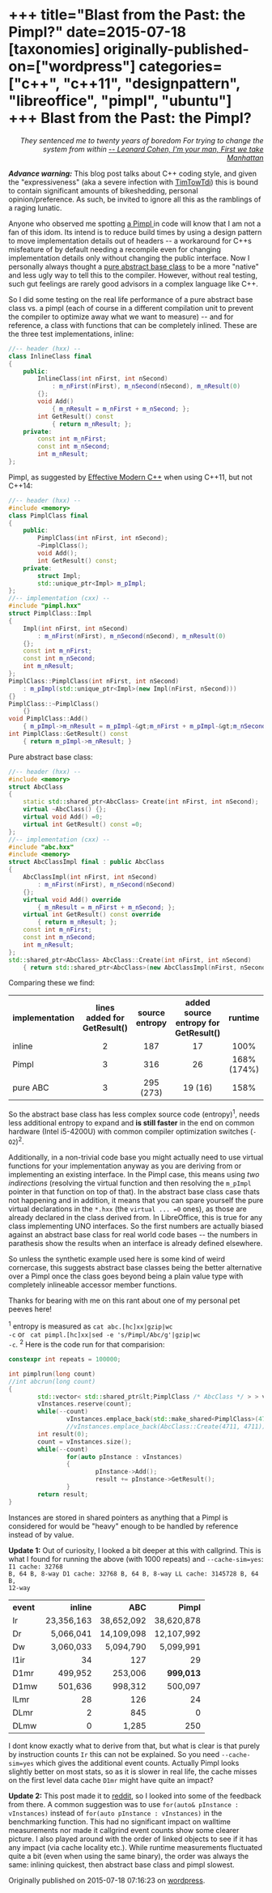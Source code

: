 +++
title="Blast from the Past: the Pimpl?"
date=2015-07-18
[taxonomies]
originally-published-on=["wordpress"]
categories=["c++", "c++11", "designpattern", "libreoffice", "pimpl", "ubuntu"]
+++
Blast from the Past: the Pimpl?
===============================

<p style="text-align:right;"><em>They sentenced me to twenty years of boredom
For trying to change the system from within
<a href="https://www.youtube.com/watch?v=JTTC_fD598A">-- Leonard Cohen, I'm your man, First we take Manhattan</a></em></p>
<p style="text-align:left;"><em><strong>Advance warning:</strong></em> This blog post talks about C++ coding style, and given the "expressiveness" (aka a severe infection with <a href="http://c2.com/cgi/wiki?TimTowTdi">TimTowTdi</a>) this is bound to contain significant amounts of bikeshedding, personal opinion/preference. As such, be invited to ignore all this as the ramblings of a raging lunatic.</p>
<p style="text-align:left;">Anyone who observed me spotting <a href="http://c2.com/cgi/wiki?PimplIdiom">a Pimpl </a>in code will know that I am not a fan of this idom. Its intend is to reduce build times by using a design pattern to move implementation details out of headers -- a workaround for C++s misfeature of by default needing a recompile even for changing implementation details only without changing the public interface. Now I personally always thought a <a href="http://www.cprogramming.com/tips/tip/in-cplusplus-a-pure-abstract-base-class-is-a-contract">pure abstract base class</a> to be a more "native" and less ugly way to tell this to the compiler. However, without real testing, such gut feelings are rarely good advisors in a complex language like C++.</p>
<p style="text-align:left;">So I did some testing on the real life performance of a pure abstract base class vs. a pimpl (each of course in a different compilation unit to prevent the compiler to optimize away what we want to measure) -- and for reference, a class with functions that can be completely inlined. These are the three test implementations, inline:</p>

```C++
//-- header (hxx) --
class InlineClass final
{
	public:
		InlineClass(int nFirst, int nSecond)
			: m_nFirst(nFirst), m_nSecond(nSecond), m_nResult(0)
		{};
		void Add()
			{ m_nResult = m_nFirst + m_nSecond; };
		int GetResult() const
			{ return m_nResult; };
	private:
		const int m_nFirst;
		const int m_nSecond;
		int m_nResult;
};
```
<p style="text-align:left;">Pimpl, as suggested by <a href="http://scottmeyers.blogspot.de/2014/07/draft-version-of-effective-modern-c-now.html">Effective Modern C++</a> when using C++11, but not C++14:</p>

```C++
//-- header (hxx) --
#include <memory>
class PimplClass final
{
	public:
		PimplClass(int nFirst, int nSecond);
		~PimplClass();
		void Add();
		int GetResult() const;
	private:
		struct Impl;
		std::unique_ptr<Impl> m_pImpl;
};
//-- implementation (cxx) --
#include "pimpl.hxx"
struct PimplClass::Impl
{
	Impl(int nFirst, int nSecond)
		: m_nFirst(nFirst), m_nSecond(nSecond), m_nResult(0)
	{};
	const int m_nFirst;
	const int m_nSecond;
	int m_nResult;
};
PimplClass::PimplClass(int nFirst, int nSecond)
	: m_pImpl(std::unique_ptr<Impl>(new Impl(nFirst, nSecond)))
{}
PimplClass::~PimplClass()
	{}
void PimplClass::Add()
	{ m_pImpl->m_nResult = m_pImpl-&gt;m_nFirst + m_pImpl-&gt;m_nSecond; }
int PimplClass::GetResult() const
	{ return m_pImpl->m_nResult; }
```
<p style="text-align:left;">Pure abstract base class:</p>

```C++
//-- header (hxx) --
#include <memory>
struct AbcClass
{
	static std::shared_ptr<AbcClass> Create(int nFirst, int nSecond);
	virtual ~AbcClass() {};
	virtual void Add() =0;
	virtual int GetResult() const =0;
};
//-- implementation (cxx) --
#include "abc.hxx"
#include <memory>
struct AbcClassImpl final : public AbcClass
{
	AbcClassImpl(int nFirst, int nSecond)
		: m_nFirst(nFirst), m_nSecond(nSecond)
	{};
	virtual void Add() override
		{ m_nResult = m_nFirst + m_nSecond; };
	virtual int GetResult() const override
		{ return m_nResult; };
	const int m_nFirst;
	const int m_nSecond;
	int m_nResult;
};
std::shared_ptr<AbcClass> AbcClass::Create(int nFirst, int nSecond)
	{ return std::shared_ptr<AbcClass>(new AbcClassImpl(nFirst, nSecond)); }
```

<p style="text-align:left;">Comparing these we find:</p>

<table>
<tbody>
<tr>
<th>implementation</th>
<th>lines added for GetResult()</th>
<th>source entropy</th>
<th>added source entropy for GetResult()</th>
<th>runtime</th>
</tr>
<tr>
<td>inline</td>
<td style="text-align:center;">2</td>
<td style="text-align:center;">187</td>
<td style="text-align:center;">17</td>
<td style="text-align:center;">100%</td>
</tr>
<tr>
<td>Pimpl</td>
<td style="text-align:center;">3</td>
<td style="text-align:center;">316</td>
<td style="text-align:center;">26</td>
<td style="text-align:center;">168% (174%)</td>
</tr>
<tr>
<td>pure ABC</td>
<td style="text-align:center;">3</td>
<td style="text-align:center;">295 (273)</td>
<td style="text-align:center;">19 (16)</td>
<td style="text-align:center;">158%</td>
</tr>
</tbody>
</table>
So the abstract base class has less complex source code (entropy)<sup>1</sup>, needs less additional entropy to expand and <strong>is still faster</strong> in the end on common hardware (Intel i5-4200U) with common compiler optimization switches (<code>-O2</code>)<sup>2</sup>.

Additionally, in a non-trivial code base you might actually need to use virtual functions for your implementation anyway as you are deriving from or implementing an existing interface. In the Pimpl case, this means using <em>two indirections</em> (resolving the virtual function and then resolving the <code>m_pImpl</code> pointer in that function on top of that). In the abstract base class case thats not happening and in addition, it means that you can spare yourself the pure virtual declarations in the <code>*.hxx</code> (the <code>virtual ... =0</code> ones), as those are already declared in the class derived from. In LibreOffice, this is true for any class implementing UNO interfaces. So the first numbers are actually biased against an abstract base class for real world code bases -- the numbers in parathesis show the results when an interface is already defined elsewhere.

So unless the synthetic example used here is some kind of weird cornercase, this suggests abstract base classes being the better alternative over a Pimpl once the class goes beyond being a plain value type with completely inlineable accessor member functions.

Thanks for bearing with me on this rant about one of my personal pet peeves here!

<sup>1</sup> entropy is measured as <code>cat abc.[hc]xx|gzip|wc -c</code> or <code> cat pimpl.[hc]xx|sed -e 's/Pimpl/Abc/g'|gzip|wc -c</code>.
<sup>2</sup> Here is the code run for that comparision:

```C++
constexpr int repeats = 100000;

int pimplrun(long count)
//int abcrun(long count)
{
        std::vector< std::shared_ptr&lt;PimplClass /* AbcClass */ > > vInstances;
        vInstances.reserve(count);
        while(--count)
                vInstances.emplace_back(std::make_shared<PimplClass>(4711, 4711));
                //vInstances.emplace_back(AbcClass::Create(4711, 4711));
        int result(0);
        count = vInstances.size();
        while(--count)
                for(auto pInstance : vInstances)
                {
                        pInstance->Add();
                        result += pInstance->GetResult();
                }
        return result;
}
```

</pre>
Instances are stored in shared pointers as anything that a Pimpl is considered for would be "heavy" enough to be handled by reference instead of by value.

<strong>Update 1:</strong> Out of curiosity, I looked a bit deeper at this with callgrind. This is what I found for running the above (with 1000 repeats) and <code>--cache-sim=yes</code>:
<code>
I1 cache: 32768 B, 64 B, 8-way
D1 cache: 32768 B, 64 B, 8-way
LL cache: 3145728 B, 64 B, 12-way
</code>
<table>
<tbody>
<tr>
<th style="text-align:left;">event</th>
<th style="text-align:right;">inline</th>
<th style="text-align:right;">ABC</th>
<th style="text-align:right;">Pimpl</th>
</tr>
<tr>
<td>Ir</td>
<td style="text-align:right;">23,356,163</td>
<td style="text-align:right;">38,652,092</td>
<td style="text-align:right;">38,620,878</td>
</tr>
<tr>
<td>Dr</td>
<td style="text-align:right;">5,066,041</td>
<td style="text-align:right;">14,109,098</td>
<td style="text-align:right;">12,107,992</td>
</tr>
<tr>
<td>Dw</td>
<td style="text-align:right;">3,060,033</td>
<td style="text-align:right;">5,094,790</td>
<td style="text-align:right;">5,099,991</td>
</tr>
<tr>
<td>I1ir</td>
<td style="text-align:right;">34</td>
<td style="text-align:right;">127</td>
<td style="text-align:right;">29</td>
</tr>
<tr>
<td>D1mr</td>
<td style="text-align:right;">499,952</td>
<td style="text-align:right;">253,006</td>
<td style="text-align:right;"><strong>999,013</strong></td>
</tr>
<tr>
<td>D1mw</td>
<td style="text-align:right;">501,636</td>
<td style="text-align:right;">998,312</td>
<td style="text-align:right;">500,097</td>
</tr>
<tr>
<td>ILmr</td>
<td style="text-align:right;">28</td>
<td style="text-align:right;">126</td>
<td style="text-align:right;">24</td>
</tr>
<tr>
<td>DLmr</td>
<td style="text-align:right;">2</td>
<td style="text-align:right;">845</td>
<td style="text-align:right;">0</td>
</tr>
<tr>
<td>DLmw</td>
<td style="text-align:right;">0</td>
<td style="text-align:right;">1,285</td>
<td style="text-align:right;">250</td>
</tr>
</tbody>
</table>
I dont know exactly what to derive from that, but what is clear is that purely by instruction counts <code>Ir</code> this can not be explained. So you need <code>--cache-sim=yes</code> which gives the additional event counts. Actually Pimpl looks slightly better on most stats, so as it is slower in real life, the cache misses on the first level data cache <code>D1mr</code> might have quite an impact?

<strong>Update 2:</strong> This post made it to <a href="https://www.reddit.com/r/cpp/comments/3druwq/blast_from_the_past_the_pimpl/">reddit</a>, so I looked into some of the feedback from there. A common suggestion was to use <code>for(auto&amp; pInstance : vInstances)</code> instead of <code>for(auto pInstance : vInstances)</code> in the benchmarking function. This had no significant impact on walltime measurements nor made it callgrind event counts show some clearer picture. I also played around with the order of linked objects to see if it has any impact (via cache locality etc.). While runtime measurements fluctuated quite a bit (even when using the same binary), the order was always the same: inlining quickest, then abstract base class and pimpl slowest.

Originally published on 2015-07-18 07:16:23 on [wordpress](https://skyfromme.wordpress.com/2015/07/18/blast-from-the-past-the-pimpl/).

